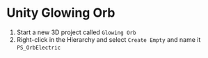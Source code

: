 # Unity Glowing Orb

1. Start a new 3D project called `Glowing Orb`
2. Right-click in the Hierarchy and select `Create Empty` and name it `PS_OrbElectric`
